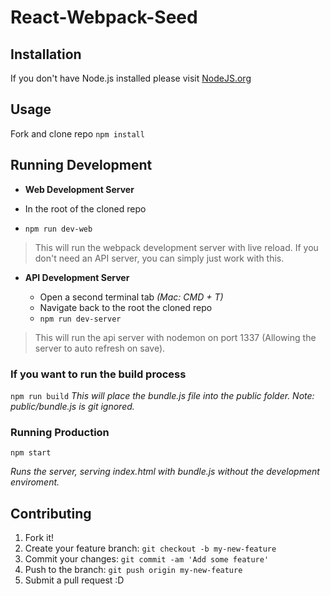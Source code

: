 # React-Webpack-Seed

## Installation
If you don't have Node.js installed please visit [NodeJS.org](https://nodejs.org/en/)

## Usage
Fork and clone repo
`npm install`

## Running Development
* **Web Development Server**

 * In the root of the cloned repo
 * `npm run dev-web`

>This will run the webpack development server with live reload. If you don't need an API server, you can simply just work with this.

* **API Development Server**

  * Open a second terminal tab *(Mac: CMD + T)*
  * Navigate back to the root the cloned repo
  * `npm run dev-server`

>This will run the api server with nodemon on port 1337 (Allowing the server to auto refresh on save).

### If you want to run the build process
`npm run build`
*This will place the bundle.js file into the public folder.
Note: public/bundle.js is git ignored.*

### Running Production ###
`npm start`

*Runs the server, serving index.html with bundle.js without the development enviroment.*


## Contributing
1. Fork it!
2. Create your feature branch: `git checkout -b my-new-feature`
3. Commit your changes: `git commit -am 'Add some feature'`
4. Push to the branch: `git push origin my-new-feature`
5. Submit a pull request :D
